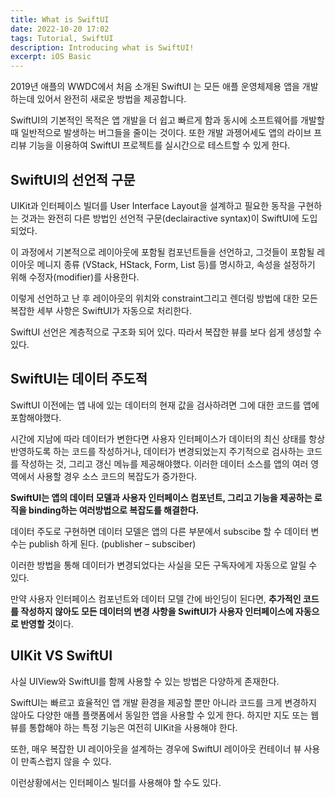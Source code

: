 ```yaml
---
title: What is SwiftUI
date: 2022-10-20 17:02
tags: Tutorial, SwiftUI
description: Introducing what is SwiftUI!
excerpt: iOS Basic
---
```



2019년 애플의 WWDC에서 처음 소개된 SwiftUI 는 모든 애플 운영체제용 앱을 개발하는데 있어서 완전히 새로운 방법을 제공합니다.

SwiftUI의 기본적인 목적은 앱 개발을 더 쉽고 빠르게 함과 동시에 소프트웨어를 개발할 때 일반적으로 발생하는 버그들을 줄이는 것이다. 또한 개발 과젱어세도 앱의 라이브 프리뷰 기능을 이용하여 SwiftUI 프로젝트를 실시간으로 테스트할 수 있게 한다.

## SwiftUI의 선언적 구문

UIKit과 인터페이스 빌더를 User Interface Layout을 설계하고 필요한 동작을 구현하는 것과는 완전히 다른 방법인 선언적 구문(declairactive syntax)이 SwiftUI에 도입되었다.

이 과정에서 기본적으로 레이아웃에 포함될 컴포넌트들을 선언하고, 그것들이 포함될 레이아웃 메니지 종류 (VStack, HStack, Form, List 등)를 명시하고, 속성을 설정하기 위해 수정자(modifier)를 사용한다.

이렇게 선언하고 난 후 레이아웃의 위치와 constraint그리고 렌더링 방법에 대한 모든 복잡한 세부 사항은 SwiftUI가 자동으로 처리한다.

SwiftUI 선언은 계층적으로 구조화 되어 있다. 따라서 복잡한 뷰를 보다 쉽게 생성할 수 있다.

## SwiftUI는 데이터 주도적

SwiftUI 이전에는 앱 내에 있는 데이터의 현재 값을 검사하려면 그에 대한 코드를 앱에 포함해야했다.

시간에 지남에 따라 데이터가 변한다면 사용자 인터페이스가 데이터의 최신 상태를 항상 반영하도록 하는 코드를 작성하거나, 데이터가 변경되었는지 주기적으로 검사하는 코드를 작성하는 것, 그리고 갱신 메뉴를 제공해야했다. 이러한 데이터 소스를 앱의 여러 영역에서 사용할 경우 소스 코드의 복잡도가 증가한다.

**SwiftUI는 앱의 데이터 모델과 사용자 인터페이스 컴포넌트, 그리고 기능을 제공하는 로직을 binding하는 여러방법으로 복잡도를 해결한다.**

데이터 주도로 구현하면 데이터 모델은 앱의 다른 부분에서 subscibe 할 수 데이터 변수는 publish 하게 된다. (publisher – subsciber)

이러한 방법을 통해 데이터가 변경되었다는 사실을 모든 구독자에게 자동으로 알릴 수 있다.

만약 사용자 인터페이스 컴포넌트와 데이터 모델 간에 바인딩이 된다면, **추가적인 코드를 작성하지 않아도 모든 데이터의 변경 사항을 SwiftUI가 사용자 인터페이스에 자동으로 반영할 것**이다.

## UIKit VS SwiftUI

사실 UIView와 SwiftUI를 함께 사용할 수 있는 방법은 다양하게 존재한다.

SwiftUI는 빠르고 효율적인 앱 개발 환경을 제공할 뿐만 아니라 코드를 크게 변경하지 않아도 다양한 애플 플랫폼에서 동일한 앱을 사용할 수 있게 한다. 하지만 지도 또는 웹 뷰를 통합해야 하는 특정 기능은 여전히 UIKit을 사용해야 한다.

또한, 매우 복잡한 UI 레이아웃을 설계하는 경우에 SwiftUI 레이아웃 컨테이너 뷰 사용이 만족스럽지 않을 수 있다.

이런상황에서는 인터페이스 빌더를 사용해야 할 수도 있다.
